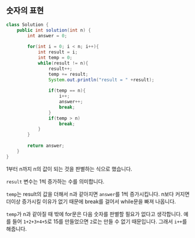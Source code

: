 ## 숫자의 표현

```java
class Solution {
    public int solution(int n) {
        int answer = 0;
        
        for(int i = 0; i < n; i++){
            int result = i;
            int temp = 0;
            while(result != n){
                result++;   
                temp += result;
                System.out.println("result = " +result);
                
                if(temp == n){
                    i++;
                    answer++;
                    break;                    
                }
                if(temp > n)
                    break;
            }  
        }
            
        return answer;
    }
}
```

1부터 n까지 n의 값이 되는 것을 판별하는 식으로 했습니다. 

`result` 변수는 1씩 증가하는 수를 의미합니다.

`temp`는 result의 값을 더해서 n과 같아지면 `answer`를 1씩 증가시킵니다. n보다 커지면 더이상 증가시킬 이유가 없기 때문에 break를 걸어서 while문을 빠져 나옵니다.

`temp`가 n과 같아질 때 밖에 for문은 다음 숫자를 판별할 필요가 없다고 생각합니다. 
예를 들어 `1+2+3+4+5`로 15를 만들었으면 `2`로는 만들 수 없기 때문입니다. 그래서 `i++`를 해줍니다.